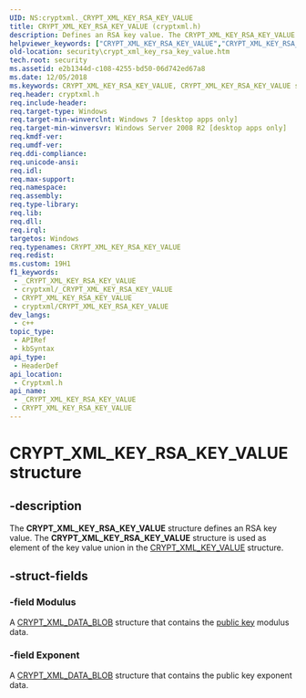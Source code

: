 ```yaml
---
UID: NS:cryptxml._CRYPT_XML_KEY_RSA_KEY_VALUE
title: CRYPT_XML_KEY_RSA_KEY_VALUE (cryptxml.h)
description: Defines an RSA key value. The CRYPT_XML_KEY_RSA_KEY_VALUE structure is used as element of the key value union in the CRYPT_XML_KEY_VALUE structure.
helpviewer_keywords: ["CRYPT_XML_KEY_RSA_KEY_VALUE","CRYPT_XML_KEY_RSA_KEY_VALUE structure [Security]","cryptxml/CRYPT_XML_KEY_RSA_KEY_VALUE","security.crypt_xml_key_rsa_key_value"]
old-location: security\crypt_xml_key_rsa_key_value.htm
tech.root: security
ms.assetid: e2b1344d-c108-4255-bd50-06d742ed67a8
ms.date: 12/05/2018
ms.keywords: CRYPT_XML_KEY_RSA_KEY_VALUE, CRYPT_XML_KEY_RSA_KEY_VALUE structure [Security], cryptxml/CRYPT_XML_KEY_RSA_KEY_VALUE, security.crypt_xml_key_rsa_key_value
req.header: cryptxml.h
req.include-header: 
req.target-type: Windows
req.target-min-winverclnt: Windows 7 [desktop apps only]
req.target-min-winversvr: Windows Server 2008 R2 [desktop apps only]
req.kmdf-ver: 
req.umdf-ver: 
req.ddi-compliance: 
req.unicode-ansi: 
req.idl: 
req.max-support: 
req.namespace: 
req.assembly: 
req.type-library: 
req.lib: 
req.dll: 
req.irql: 
targetos: Windows
req.typenames: CRYPT_XML_KEY_RSA_KEY_VALUE
req.redist: 
ms.custom: 19H1
f1_keywords:
 - _CRYPT_XML_KEY_RSA_KEY_VALUE
 - cryptxml/_CRYPT_XML_KEY_RSA_KEY_VALUE
 - CRYPT_XML_KEY_RSA_KEY_VALUE
 - cryptxml/CRYPT_XML_KEY_RSA_KEY_VALUE
dev_langs:
 - c++
topic_type:
 - APIRef
 - kbSyntax
api_type:
 - HeaderDef
api_location:
 - Cryptxml.h
api_name:
 - _CRYPT_XML_KEY_RSA_KEY_VALUE
 - CRYPT_XML_KEY_RSA_KEY_VALUE
---
```


# CRYPT_XML_KEY_RSA_KEY_VALUE structure


## -description

The <b>CRYPT_XML_KEY_RSA_KEY_VALUE</b> structure defines an RSA key value.  The <b>CRYPT_XML_KEY_RSA_KEY_VALUE</b> structure is used as element of the key value union  in the <a href="/windows/desktop/api/cryptxml/ns-cryptxml-crypt_xml_key_value">CRYPT_XML_KEY_VALUE</a> structure.

## -struct-fields

### -field Modulus

A <a href="/windows/desktop/api/cryptxml/ns-cryptxml-crypt_xml_data_blob">CRYPT_XML_DATA_BLOB</a> structure that contains the <a href="/windows/desktop/SecGloss/p-gly">public key</a> modulus data.

### -field Exponent

A <a href="/windows/desktop/api/cryptxml/ns-cryptxml-crypt_xml_data_blob">CRYPT_XML_DATA_BLOB</a> structure that contains the public key exponent data.


